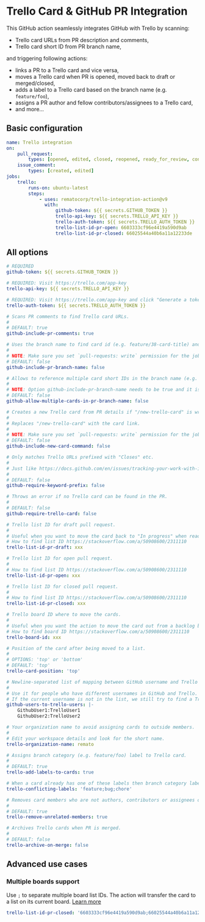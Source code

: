 # Trello Card & GitHub PR Integration

This GitHub action seamlessly integrates GitHub with Trello by scanning:

-   Trello card URLs from PR description and comments,
-   Trello card short ID from PR branch name,

and triggering following actions:

-   links a PR to a Trello card and vice versa,
-   moves a Trello card when PR is opened, moved back to draft or merged/closed,
-   adds a label to a Trello card based on the branch name (e.g. `feature/foo`),
-   assigns a PR author and fellow contributors/assignees to a Trello card,
-   and more...

## Basic configuration

```yaml
name: Trello integration
on:
    pull_request:
        types: [opened, edited, closed, reopened, ready_for_review, converted_to_draft]
    issue_comment:
        types: [created, edited]
jobs:
    trello:
        runs-on: ubuntu-latest
        steps:
            - uses: rematocorp/trello-integration-action@v9
              with:
                  github-token: ${{ secrets.GITHUB_TOKEN }}
                  trello-api-key: ${{ secrets.TRELLO_API_KEY }}
                  trello-auth-token: ${{ secrets.TRELLO_AUTH_TOKEN }}
                  trello-list-id-pr-open: 6603333cf96e4419a590d9ab
                  trello-list-id-pr-closed: 66025544a40b6a11a12233de
```

## All options

```yaml
# REQUIRED
github-token: ${{ secrets.GITHUB_TOKEN }}

# REQUIRED: Visit https://trello.com/app-key
trello-api-key: ${{ secrets.TRELLO_API_KEY }}

# REQUIRED: Visit https://trello.com/app-key and click "Generate a token".
trello-auth-token: ${{ secrets.TRELLO_AUTH_TOKEN }}

# Scans PR comments to find Trello card URLs.
#
# DEFAULT: true
github-include-pr-comments: true

# Uses the branch name to find card id (e.g. feature/38-card-title) and comments card URL to the PR if found.
#
# NOTE: Make sure you set `pull-requests: write` permission for the job https://docs.github.com/en/actions/using-jobs/assigning-permissions-to-jobs
# DEFAULT: false
github-include-pr-branch-name: false

# Allows to reference multiple card short IDs in the branch name (e.g. feature/38-39-40-foo-bar).
#
# NOTE: Option github-include-pr-branch-name needs to be true and it is recommended to set trello-board-id to avoid moving wrong cards
# DEFAULT: false
github-allow-multiple-cards-in-pr-branch-name: false

# Creates a new Trello card from PR details if "/new-trello-card" is written in the PR description.
#
# Replaces "/new-trello-card" with the card link.
#
# NOTE: Make sure you set `pull-requests: write` permission for the job https://docs.github.com/en/actions/using-jobs/assigning-permissions-to-jobs
# DEFAULT: false
github-include-new-card-command: false

# Only matches Trello URLs prefixed with "Closes" etc.
#
# Just like https://docs.github.com/en/issues/tracking-your-work-with-issues/linking-a-pull-request-to-an-issue#linking-a-pull-request-to-an-issue-using-a-keyword
#
# DEFAULT: false
github-require-keyword-prefix: false

# Throws an error if no Trello card can be found in the PR.
#
# DEFAULT: false
github-require-trello-card: false

# Trello list ID for draft pull request.
#
# Useful when you want to move the card back to "In progress" when ready PR is converted to draft.
# How to find list ID https://stackoverflow.com/a/50908600/2311110
trello-list-id-pr-draft: xxx

# Trello list ID for open pull request.
#
# How to find list ID https://stackoverflow.com/a/50908600/2311110
trello-list-id-pr-open: xxx

# Trello list ID for closed pull request.
#
# How to find list ID https://stackoverflow.com/a/50908600/2311110
trello-list-id-pr-closed: xxx

# Trello board ID where to move the cards.
#
# Useful when you want the action to move the card out from a backlog board.
# How to find board ID https://stackoverflow.com/a/50908600/2311110
trello-board-id: xxx

# Position of the card after being moved to a list.
#
# OPTIONS: 'top' or 'bottom'
# DEFAULT: 'top'
trello-card-position: 'top'

# Newline-separated list of mapping between GitHub username and Trello username.
#
# Use it for people who have different usernames in GitHub and Trello.
# If the current username is not in the list, we still try to find a Trello user with GitHub username.
github-users-to-trello-users: |-
    GithubUser1:TrelloUser1
    GithubUser2:TrelloUser2

# Your organization name to avoid assigning cards to outside members.
#
# Edit your workspace details and look for the short name.
trello-organization-name: remato

# Assigns branch category (e.g. feature/foo) label to Trello card.
#
# DEFAULT: true
trello-add-labels-to-cards: true

# When a card already has one of these labels then branch category label is not assigned.
trello-conflicting-labels: 'feature;bug;chore'

# Removes card members who are not authors, contributors or assignees of the PR.
#
# DEFAULT: true
trello-remove-unrelated-members: true

# Archives Trello cards when PR is merged.
#
# DEFAULT: false
trello-archive-on-merge: false
```

## Advanced use cases

### Multiple boards support

Use `;` to separate multiple board list IDs. The action will transfer the card to a list on its current board. [Learn more](https://github.com/rematocorp/trello-integration-action/issues/68)

```yaml
trello-list-id-pr-closed: '6603333cf96e4419a590d9ab;66025544a40b6a11a12233de;77788894a40b6a11a12233de'
```
